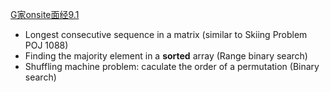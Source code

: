 [G家onsite面经9.1](http://www.1point3acres.com/bbs/forum.php?mod=viewthread&tid=140667)
- Longest consecutive sequence in a matrix (similar to Skiing Problem POJ 1088)
- Finding the majority element in a __sorted__ array (Range binary search)
- Shuffling machine problem: caculate the order of a permutation (Binary search)

